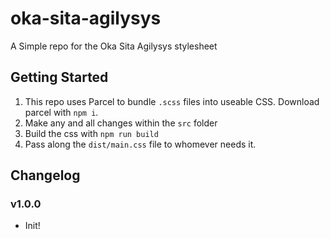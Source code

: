 # oka-sita-agilysys

A Simple repo for the Oka Sita Agilysys stylesheet

## Getting Started

1. This repo uses Parcel to bundle `.scss` files into useable CSS. Download parcel with `npm i`.
2. Make any and all changes within the `src` folder
3. Build the css with `npm run build`
4. Pass along the `dist/main.css` file to whomever needs it.

## Changelog

### v1.0.0

- Init!
